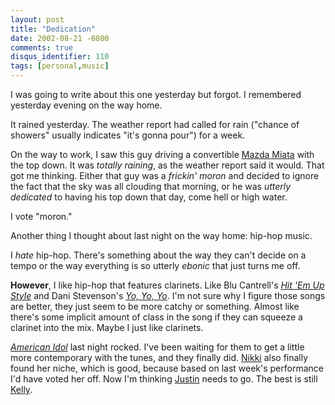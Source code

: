 ```yaml
---
layout: post
title: "Dedication"
date: 2002-08-21 -0800
comments: true
disqus_identifier: 110
tags: [personal,music]
---
```

I was going to write about this one yesterday but forgot. I remembered
yesterday evening on the way home.

 It rained yesterday. The weather report had called for rain ("chance of
showers" usually indicates "it's gonna pour") for a week.

 On the way to work, I saw this guy driving a convertible [Mazda
Miata](http://www.mazdausa.com/miata/default.asp?vehicle=miata) with the
top down. It was *totally raining*, as the weather report said it would.
That got me thinking. Either that guy was a *frickin' moron* and decided
to ignore the fact that the sky was all clouding that morning, or he was
*utterly dedicated* to having his top down that day, come hell or high
water.

 I vote "moron."

 Another thing I thought about last night on the way home: hip-hop
music.

 I *hate* hip-hop. There's something about the way they can't decide on
a tempo or the way everything is so utterly *ebonic* that just turns me
off.

 **However**, I like hip-hop that features clarinets. Like Blu
Cantrell's [*Hit 'Em Up
Style*](http://www.amazon.com/exec/obidos/ASIN/B00005LN65/mhsvortex) and
Dani Stevenson's [*Yo, Yo,
Yo*](http://www.amazon.com/exec/obidos/ASIN/B00006BTB6/mhsvortex). I'm
not sure why I figure those songs are better, they just seem to be more
catchy or something. Almost like there's some implicit amount of class
in the song if they can squeeze a clarinet into the mix. Maybe I just
like clarinets.

 [*American Idol*](http://idolonfox.msn.com) last night rocked. I've
been waiting for them to get a little more contemporary with the tunes,
and they finally did.
[Nikki](http://idolonfox.msn.com/contestants/ind/nicky_ozmet/default.asp)
also finally found her niche, which is good, because based on last
week's performance I'd have voted her off. Now I'm thinking
[Justin](http://idolonfox.msn.com/contestants/ind/justin_guarini/default.asp)
needs to go. The best is still
[Kelly](http://idolonfox.msn.com/contestants/ind/kelly_clarkson/default.asp).
